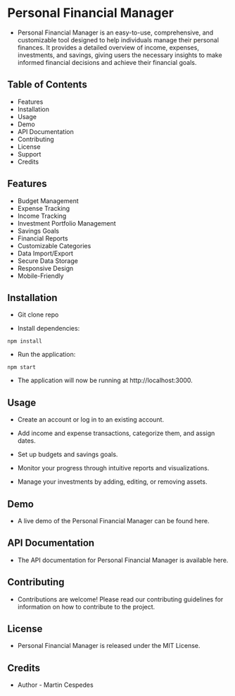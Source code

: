 # Personal Financial Manager

- Personal Financial Manager is an easy-to-use, comprehensive, and customizable tool designed to help individuals manage their personal finances. It provides a detailed overview of income, expenses, investments, and savings, giving users the necessary insights to make informed financial decisions and achieve their financial goals.

## Table of Contents
- Features
- Installation
- Usage
- Demo
- API Documentation
- Contributing
- License
- Support
- Credits

 ## Features
- Budget Management
- Expense Tracking
- Income Tracking
- Investment Portfolio Management
- Savings Goals
- Financial Reports
- Customizable Categories
- Data Import/Export
- Secure Data Storage
- Responsive Design
- Mobile-Friendly

## Installation

- Git clone repo

- Install dependencies:
```
npm install
```

- Run the application:
```
npm start
```

- The application will now be running at http://localhost:3000.

## Usage

- Create an account or log in to an existing account.

- Add income and expense transactions, categorize them, and assign dates.

- Set up budgets and savings goals.

- Monitor your progress through intuitive reports and visualizations.

- Manage your investments by adding, editing, or removing assets.

## Demo

- A live demo of the Personal Financial Manager can be found here.

## API Documentation

- The API documentation for Personal Financial Manager is available here.

## Contributing

- Contributions are welcome! Please read our contributing guidelines for information on how to contribute to the project.

## License

- Personal Financial Manager is released under the MIT License.

## Credits

- Author - Martin Cespedes
